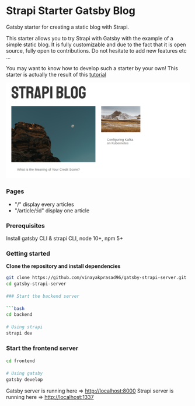 # Strapi Starter Gatsby Blog

Gatsby starter for creating a static blog with Strapi.

This starter allows you to try Strapi with Gatsby with the example of a simple static blog. It is fully customizable and due to the fact that it is open source, fully open to contributions. Do not hesitate to add new features etc ...

You may want to know how to develop such a starter by your own! This starter is actually the result of this [tutorial](https://strapi.io/blog/build-a-static-blog-with-gatsby-and-strapi)

![screenshot image](/screenshot.png)

### Pages

- "/" display every articles
- "/article/:id" display one article

### Prerequisites
Install gatsby CLI & strapi CLI, node 10+, npm 5+

### Getting started

**Clone the repository and install dependencies**

```bash
git clone https://github.com/vinayakprasad96/gatsby-strapi-server.git
cd gatsby-strapi-server

### Start the backend server

```bash
cd backend

# Using strapi
strapi dev
```

### Start the frontend server

```bash
cd frontend

# Using gatsby
gatsby develop

```

Gatsby server is running here => [http://localhost:8000](http://localhost:8000)
Strapi server is running here => [http://localhost:1337](http://localhost:1337)